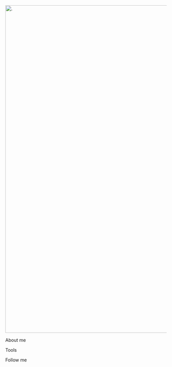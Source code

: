 <div style="position: relative">
  <img src="assets/C++ (1).gif" alt="." style="width: 1024px"/>
</div>


About me

Tools

Follow me